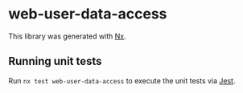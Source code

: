 # web-user-data-access

This library was generated with [Nx](https://nx.dev).

## Running unit tests

Run `nx test web-user-data-access` to execute the unit tests via [Jest](https://jestjs.io).
